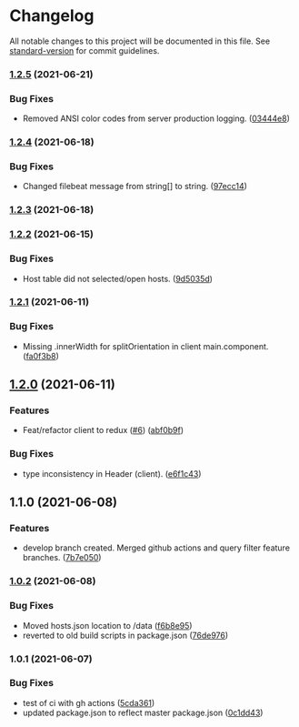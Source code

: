 # Changelog

All notable changes to this project will be documented in this file. See [standard-version](https://github.com/conventional-changelog/standard-version) for commit guidelines.

### [1.2.5](https://github.com/tv2/sofie-health-monitor/compare/v1.2.4...v1.2.5) (2021-06-21)


### Bug Fixes

* Removed ANSI color codes from server production logging. ([03444e8](https://github.com/tv2/sofie-health-monitor/commit/03444e805cb7311aa734c86acca75fe75ec4cde0))

### [1.2.4](https://github.com/tv2/sofie-health-monitor/compare/v1.2.3...v1.2.4) (2021-06-18)


### Bug Fixes

* Changed filebeat message from string[] to string. ([97ecc14](https://github.com/tv2/sofie-health-monitor/commit/97ecc14987c5446bef1b0f6faa36f5c6f6371fd9))

### [1.2.3](https://github.com/tv2/sofie-health-monitor/compare/v1.2.2...v1.2.3) (2021-06-18)

### [1.2.2](https://github.com/tv2/sofie-health-monitor/compare/v1.2.1...v1.2.2) (2021-06-15)


### Bug Fixes

* Host table did not selected/open hosts. ([9d5035d](https://github.com/tv2/sofie-health-monitor/commit/9d5035df5ce3a9a1b4b2cd3711efb3754633d48a))

### [1.2.1](https://github.com/tv2/sofie-health-monitor/compare/v1.2.0...v1.2.1) (2021-06-11)


### Bug Fixes

* Missing .innerWidth for splitOrientation in client main.component. ([fa0f3b8](https://github.com/tv2/sofie-health-monitor/commit/fa0f3b8551e181c54dbabe42bb9869d39046bcc1))

## [1.2.0](https://github.com/tv2/sofie-health-monitor/compare/v1.1.0...v1.2.0) (2021-06-11)


### Features

* Feat/refactor client to redux ([#6](https://github.com/tv2/sofie-health-monitor/issues/6)) ([abf0b9f](https://github.com/tv2/sofie-health-monitor/commit/abf0b9f6f599773fecb5aeaebe2f2a14c43a685a))


### Bug Fixes

* type inconsistency in Header (client). ([e6f1c43](https://github.com/tv2/sofie-health-monitor/commit/e6f1c43206d1a7e451018db0d3300451ddf5ea75))

## 1.1.0 (2021-06-08)


### Features

* develop branch created. Merged github actions and query filter feature branches. ([7b7e050](https://github.com/tv2/sofie-health-monitor/commit/7b7e050fe8767012f765ed9a628a75fefa555698))

### [1.0.2](https://github.com/tv2/sofie-health-monitor/compare/v1.0.1...v1.0.2) (2021-06-08)


### Bug Fixes

* Moved hosts.json location to /data ([f6b8e95](https://github.com/tv2/sofie-health-monitor/commit/f6b8e95c258a683545c237e6c05b52ebcdc012de))
* reverted to old build scripts in package.json ([76de976](https://github.com/tv2/sofie-health-monitor/commit/76de9768b9dfa40cbb75dfcc18763585fe7c9876))

### 1.0.1 (2021-06-07)


### Bug Fixes

* test of ci with gh actions ([5cda361](https://github.com/tv2/sofie-health-monitor/commit/5cda361133a5b7d272e6513017db42e45f6be305))
* updated package.json to reflect master package.json ([0c1dd43](https://github.com/tv2/sofie-health-monitor/commit/0c1dd43e7dbc75f339c80a9d538b906f9159593c))
